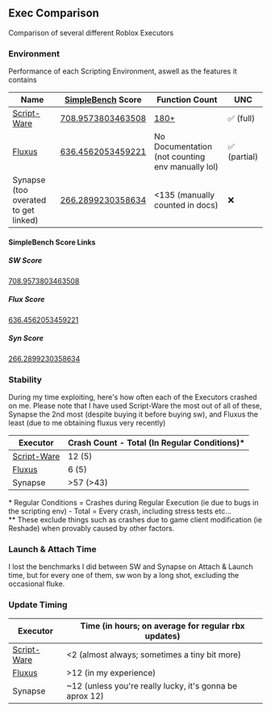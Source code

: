 ## Exec Comparison

Comparison of several different Roblox Executors

### Environment

Performance of each Scripting Environment, aswell as the features it contains

| Name                                     | [SimpleBench](https://github.com/AstolfoBrew/SimpleBench) Score | Function Count                                               | UNC          |
| ---------------------------------------- | --------------------------------------------------------------- | ------------------------------------------------------------ | ------------ |
| [Script-Ware](https://script-ware.com/w) | [708.9573803463508](#sw-score)                                  | [180+](https://docs.script-ware.com/script-execution-engine) | ✅ (full)    |
| [Fluxus](https://fluxteam.xyz/)          | [636.4562053459221](#flux-score)                                | No Documentation (not counting env manually lol)             | ✅ (partial) |
| Synapse (too overated to get linked)     | [266.2899230358634](#syn-score)                                 | <135 (manually counted in docs)                              | ❌           |

#### SimpleBench Score Links

##### SW Score

[708.9573803463508](https://github.com/AstolfoBrew/SimpleBench/blob/1adb3d0025cc985830f20df80425d8538d94d933/out/Roblox/Script-Ware/Yielding_LT2_25-05-2022_13-55.log#L4)

##### Flux Score

[636.4562053459221](https://github.com/AstolfoBrew/SimpleBench/blob/1adb3d0025cc985830f20df80425d8538d94d933/out/Roblox/Fluxus/Yielding_LT2_25-05-2022_14-26.log#L4)

##### Syn Score

[266.2899230358634](https://github.com/AstolfoBrew/SimpleBench/blob/1adb3d0025cc985830f20df80425d8538d94d933/out/Roblox/Synapse%20v2/Yielding_LT2_25-05-2022_14-20.log#L4)

### Stability

During my time exploiting, here's how often each of the Executors crashed on me. Please note that I have used Script-Ware the most out of all of these, Synapse the 2nd most (despite buying it before buying sw), and Fluxus the least (due to me obtaining fluxus very recently)

| Executor                                 | Crash Count - Total (In Regular Conditions)\* |
| ---------------------------------------- | --------------------------------------------- |
| [Script-Ware](https://script-ware.com/w) | 12 (5)                                        |
| [Fluxus](https://fluxteam.xyz/)          | 6 (5)                                         |
| Synapse                                  | >57 (>43)                                     |

\* Regular Conditions = Crashes during Regular Execution (ie due to bugs in the scripting env) - Total = Every crash, including stress tests etc...<br/>
\*\* These exclude things such as crashes due to game client modification (ie Reshade) when provably caused by other factors.

### Launch & Attach Time

I lost the benchmarks I did between SW and Synapse on Attach & Launch time, but for every one of them, sw won by a long shot, excluding the occasional fluke.

### Update Timing

| Executor                                 | Time (in hours; on average for regular rbx updates)      |
| ---------------------------------------- | -------------------------------------------------------- |
| [Script-Ware](https://script-ware.com/w) | <2 (almost always; sometimes a tiny bit more)            |
| [Fluxus](https://fluxteam.xyz/)          | >12 (in my experience)                                   |
| Synapse                                  | ~12 (unless you're really lucky, it's gonna be aprox 12) |
